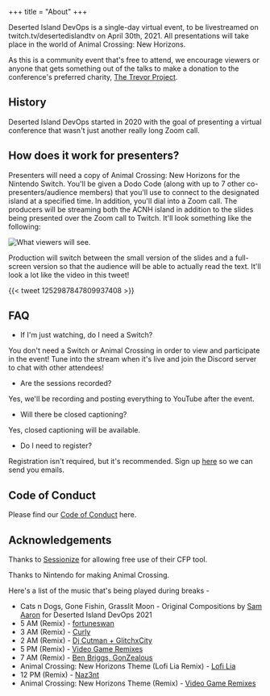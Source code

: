 +++
title = "About"
+++

Deserted Island DevOps is a single-day virtual event, to be livestreamed on twitch.tv/desertedislandtv on April 30th, 2021. All presentations will take place in the world of Animal Crossing: New Horizons.

As this is a community event that's free to attend, we encourage viewers or anyone that gets something out of the talks to make a donation to the conference's preferred charity, [The Trevor Project](https://www.thetrevorproject.org/). 

## History

Deserted Island DevOps started in 2020 with the goal of presenting a virtual conference that wasn't just another really long Zoom call. 

## How does it work for presenters?

Presenters will need a copy of Animal Crossing: New Horizons for the Nintendo Switch. You'll be given a Dodo Code (along with up to 7 other co-presenters/audience members) that you'll use to connect to the designated island at a specified time. In addition, you'll dial into a Zoom call. The producers will be streaming both the ACNH island in addition to the slides being presented over the Zoom call to Twitch. It'll look something like the following:

![What viewers will see.](/images/stream_example.jpg)

Production will switch between the small version of the slides and a full-screen version so that the audience will be able to actually read the text. It'll look a lot like the video in this tweet!

{{< tweet 1252987847809937408 >}}

## FAQ

* If I'm just watching, do I need a Switch?

You don't need a Switch or Animal Crossing in order to view and participate in the event! Tune into the stream when it's live and join the Discord server to chat with other attendees!

* Are the sessions recorded?

Yes, we'll be recording and posting everything to YouTube after the event.

* Will there be closed captioning?

Yes, closed captioning will be available.

* Do I need to register?

Registration isn't required, but it's recommended. Sign up [here](/registration) so we can send you emails.

## Code of Conduct

Please find our [Code of Conduct](/coc) here. 

## Acknowledgements

Thanks to [Sessionize](https://sessionize.com) for allowing free use of their CFP tool.

Thanks to Nintendo for making Animal Crossing.

Here's a list of the music that's being played during breaks -

* Cats n Dogs, Gone Fishin, Grasslit Moon - Original Compositions by [Sam Aaron](http://sam.aaron.name/) for Deserted Island DevOps 2021
* 5 AM (Remix) - [fortuneswan](https://www.youtube.com/watch?v=gV8KOFT831k)
* 3 AM (Remix) - [Curly](https://www.youtube.com/watch?v=vVEfKS5hlnU)
* 2 AM (Remix) - [Dj Cutman + GlitchxCity](https://www.youtube.com/watch?v=stvu6bT1nOU)
* 5 PM (Remix) - [Video Game Remixes](https://www.youtube.com/watch?v=ag-T0R8fYxk)
* 7 AM (Remix) - [Ben Briggs, GonZealous](https://www.youtube.com/watch?v=NE6OFC0bFjU)
* Animal Crossing: New Horizons Theme (Lofi Lia Remix) - [Lofi Lia](https://www.youtube.com/watch?v=vj3qfZo5SUQ)
* 12 PM (Remix) - [Naz3nt](https://www.youtube.com/watch?v=fZ-ax0Hw8ag)
* Animal Crossing: New Horizons Theme (Remix) - [Video Game Remixes](https://www.youtube.com/watch?v=Nh4S06pPWMg)

